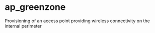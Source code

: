 # ap_greenzone

Provisioning of an access point providing wireless connectivity on the internal perimeter
